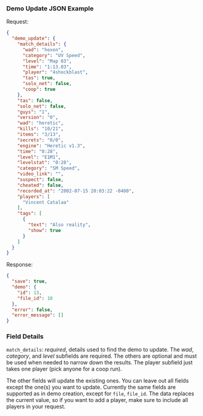 ### Demo Update JSON Example
Request:
```json
{
  "demo_update": {
    "match_details": {
      "wad": "hexen",
      "category": "UV Speed",
      "level": "Map 03",
      "time": "1:13.03",
      "player": "4shockblast",
      "tas": true,
      "solo_net": false,
      "coop": true
    },
    "tas": false,
    "solo_net": false,
    "guys": "1",
    "version": "0",
    "wad": "heretic",
    "kills": "10/21",
    "items": "3/13",
    "secrets": "0/0",
    "engine": "Heretic v1.3",
    "time": "0:28",
    "level": "E1M1",
    "levelstat": "0:28",
    "category": "SM Speed",
    "video_link": "",
    "suspect": false,
    "cheated": false,
    "recorded_at": "2002-07-15 20:03:22 -0400",
    "players": [
      "Vincent Catalaa"
    ],
    "tags": [
      {
        "text": "Also reality",
        "show": true
      }
    ]
  }
}
```

Response:
```json
{
  "save": true,
  "demo": {
    "id": 13,
    "file_id": 10
  },
  "error": false,
  "error_message": []
}
```

### Field Details
`match_details`: *required*, details used to find the demo to update. The _wad_, _category_, and _level_ subfields are required. The others are optional and must be used when needed to narrow down the results. The player subfield just takes one player (pick anyone for a coop run).

The other fields will update the existing ones. You can leave out all fields except the one(s) you want to update. Currently the same fields are supported as in demo creation, except for `file`, `file_id`. The data replaces the current value, so if you want to add a player, make sure to include all players in your request.
